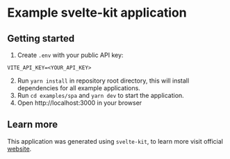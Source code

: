 # Example svelte-kit application

## Getting started

1. Create `.env` with your public API key:

```dotenv
VITE_API_KEY=<YOUR_API_KEY>
```

2. Run `yarn install` in repository root directory, this will install dependencies for all example applications.
3. Run `cd examples/spa` and `yarn dev` to start the application.
4. Open http://localhost:3000 in your browser

## Learn more

This application was generated using `svelte-kit`, to learn more visit official [website](https://kit.svelte.dev/).
